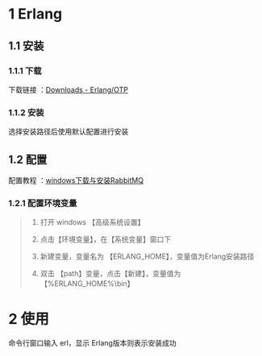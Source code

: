 # 1 Erlang

## 1.1 安装

### 1.1.1 下载

下载链接 ：[Downloads - Erlang/OTP](https://www.erlang.org/downloads)

### 1.1.2 安装

选择安装路径后使用默认配置进行安装

## 1.2 配置

配置教程 ：[windows下载与安装RabbitMQ](https://blog.csdn.net/gloamer/article/details/120130836)

### 1.2.1 配置环境变量

> 1. 打开 windows 【高级系统设置】
> 
> 2. 点击【环境变量】，在【系统变量】窗口下
> 
> 3. 新建变量，变量名为 【ERLANG_HOME】，变量值为Erlang安装路径
> 
> 4. 双击 【path】变量，点击【新建】，变量值为 【%ERLANG_HOME%\bin】

# 2 使用

命令行窗口输入 erl，显示 Erlang版本则表示安装成功
